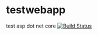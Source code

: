 # testwebapp
test asp dot net core
[![Build Status](https://dev.azure.com/utpalbhattacharjee/UtpalTestProject/_apis/build/status/Github.testwebapp?branchName=master)](https://dev.azure.com/utpalbhattacharjee/UtpalTestProject/_build/latest?definitionId=22&branchName=master)
